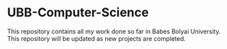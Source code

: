 # UBB-Computer-Science
This repository contains all my work done so far in Babes Bolyai University. This repository will be updated as new projects are completed. 

